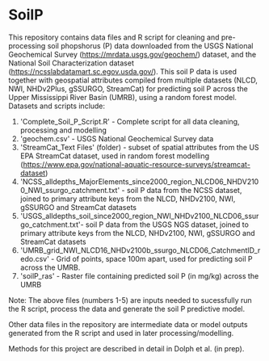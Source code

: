 # SoilP
This repository contains data files and R script for cleaning and pre-processing soil phopshorus (P) data downloaded from the USGS National Geochemical Survey (https://mrdata.usgs.gov/geochem/) dataset, and the National Soil Characterization dataset (https://ncsslabdatamart.sc.egov.usda.gov/). This soil P data is used together with geospatial attributes compiled from multiple datasets (NLCD, NWI, NHDv2Plus, gSSURGO, StreamCat) for predicting soil P across the Upper Mississippi River Basin (UMRB), using a random forest model. Datasets and scripts include:
1. 'Complete_Soil_P_Script.R' - Complete script for all data cleaning, processing and modelling 
2. 'geochem.csv' - USGS National Geochemical Survey data
3. 'StreamCat_Text Files' (folder) - subset of spatial attributes from the US EPA StreamCat dataset, used in random forest modelling (https://www.epa.gov/national-aquatic-resource-surveys/streamcat-dataset)
4.  'NCSS_alldepths_MajorElements_since2000_region_NLCD06_NHDV2100_NWI_ssurgo_catchment.txt' - soil P data from the NCSS dataset, joined to primary attribute keys from the NLCD, NHDv2100, NWI, gSSURGO and StreamCat datasets
5.   'USGS_alldepths_soil_since2000_region_NWI_NHDv2100_NLCD06_ssurgo_catchment.txt'- soil P data from the USGS NGS dataset, joined to primary attribute keys from the NLCD, NHDv2100, NWI, gSSURGO and StreamCat datasets
6. 'UMRB_grid_NWI_NLCD16_NHDv2100b_ssurgo_NLCD06_CatchmentID_redo.csv' - Grid of points, space 100m apart, used for predicting soil P across the UMRB.
7. 'soilP_ras' - Raster file containing predicted soil P (in mg/kg) across the UMRB

Note: The above files (numbers 1-5) are inputs needed to sucessfully run the R script, process the data and generate the soil P predictive model. 

Other data files in the repository are intermediate data or model outputs generated from the R script and used in later processing/modelling. 

Methods for this project are described in detail in Dolph et al. (in prep). 
